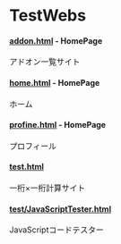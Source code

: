 # TestWebs

#### [addon.html](addon.html) - HomePage
アドオン一覧サイト
#### [home.html](home.html) - HomePage
ホーム
#### [profine.html](profine.html) - HomePage
プロフィール
#### [test.html](test.html)
一桁×一桁計算サイト
#### [test/JavaScriptTester.html](test/JavaScriptTester.html)
JavaScriptコードテスター
